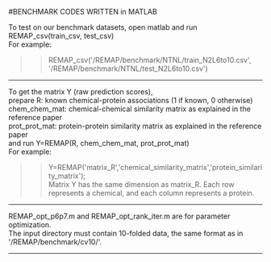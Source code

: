 #BENCHMARK CODES WRITTEN in MATLAB</br>

To test on our benchmark datasets, open matlab and run REMAP_csv(train_csv, test_csv)</br>
For example:</br>
>> REMAP_csv('/REMAP/benchmark/NTNL/train_N2L6to10.csv', '/REMAP/benchmark/NTNL/test_N2L6to10.csv')</br>

--------

To get the matrix Y (raw prediction scores), </br>
prepare R: known chemical-protein associations (1 if known, 0 otherwise)</br>
chem_chem_mat: chemical-chemical similarity matrix as explained in the reference paper</br>
prot_prot_mat: protein-protein similarity matrix as explained in the reference paper</br>
and run Y=REMAP(R, chem_chem_mat, prot_prot_mat)</br>
For example:</br>
>> Y=REMAP('matrix_R','chemical_similarity_matrix','protein_similarity_matrix');</br>
Matrix Y has the same dimension as matrix_R. Each row represents a chemical, and each column represents a protein.</br>

--------

REMAP_opt_p6p7.m and REMAP_opt_rank_iter.m are for parameter optimization.</br>
The input directory must contain 10-folded data, the same format as in '/REMAP/benchmark/cv10/'.</br>

--------
